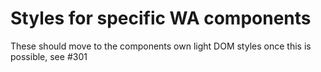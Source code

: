 # Styles for specific WA components

These should move to the components own light DOM styles once this is possible, see #301
